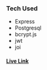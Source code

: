 ### Tech Used 
- Express
- Postgresql
- bcrypt.js
- jwt
- joi

#### [Live Link](https://reddit-hani.herokuapp.com/)





